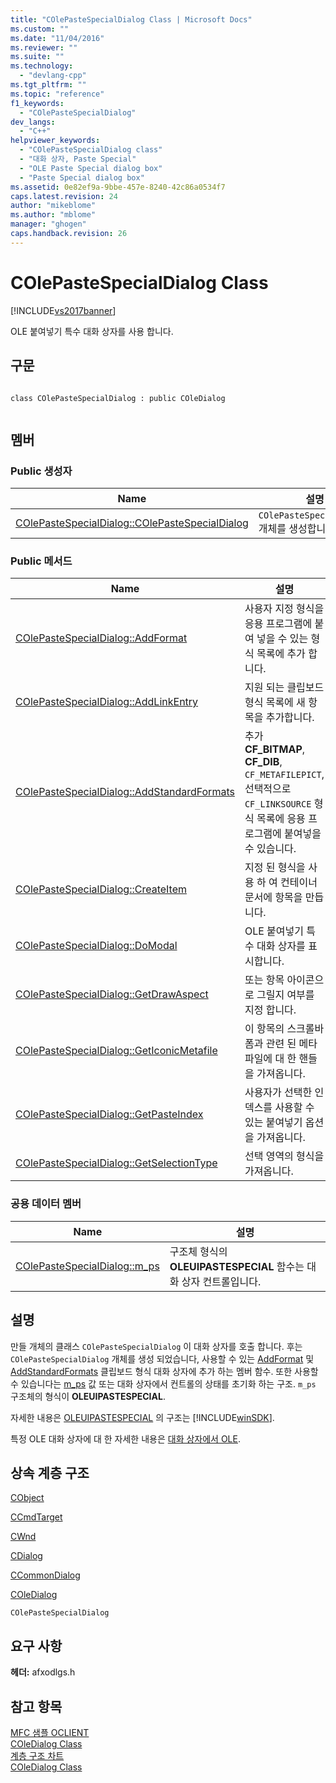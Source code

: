```yaml
---
title: "COlePasteSpecialDialog Class | Microsoft Docs"
ms.custom: ""
ms.date: "11/04/2016"
ms.reviewer: ""
ms.suite: ""
ms.technology: 
  - "devlang-cpp"
ms.tgt_pltfrm: ""
ms.topic: "reference"
f1_keywords: 
  - "COlePasteSpecialDialog"
dev_langs: 
  - "C++"
helpviewer_keywords: 
  - "COlePasteSpecialDialog class"
  - "대화 상자, Paste Special"
  - "OLE Paste Special dialog box"
  - "Paste Special dialog box"
ms.assetid: 0e82ef9a-9bbe-457e-8240-42c86a0534f7
caps.latest.revision: 24
author: "mikeblome"
ms.author: "mblome"
manager: "ghogen"
caps.handback.revision: 26
---
```

# COlePasteSpecialDialog Class
[!INCLUDE[vs2017banner](../../assembler/inline/includes/vs2017banner.md)]

OLE 붙여넣기 특수 대화 상자를 사용 합니다.  
  
## 구문  
  
```  
  
class COlePasteSpecialDialog : public COleDialog  
  
```  
  
## 멤버  
  
### Public 생성자  
  
|Name|설명|  
|----------|--------|  
|[COlePasteSpecialDialog::COlePasteSpecialDialog](../Topic/COlePasteSpecialDialog::COlePasteSpecialDialog.md)|`COlePasteSpecialDialog` 개체를 생성합니다.|  
  
### Public 메서드  
  
|Name|설명|  
|----------|--------|  
|[COlePasteSpecialDialog::AddFormat](../Topic/COlePasteSpecialDialog::AddFormat.md)|사용자 지정 형식을 응용 프로그램에 붙여 넣을 수 있는 형식 목록에 추가 합니다.|  
|[COlePasteSpecialDialog::AddLinkEntry](../Topic/COlePasteSpecialDialog::AddLinkEntry.md)|지원 되는 클립보드 형식 목록에 새 항목을 추가합니다.|  
|[COlePasteSpecialDialog::AddStandardFormats](../Topic/COlePasteSpecialDialog::AddStandardFormats.md)|추가  **CF\_BITMAP**,  **CF\_DIB**, `CF_METAFILEPICT`, 선택적으로 `CF_LINKSOURCE` 형식 목록에 응용 프로그램에 붙여넣을 수 있습니다.|  
|[COlePasteSpecialDialog::CreateItem](../Topic/COlePasteSpecialDialog::CreateItem.md)|지정 된 형식을 사용 하 여 컨테이너 문서에 항목을 만듭니다.|  
|[COlePasteSpecialDialog::DoModal](../Topic/COlePasteSpecialDialog::DoModal.md)|OLE 붙여넣기 특수 대화 상자를 표시합니다.|  
|[COlePasteSpecialDialog::GetDrawAspect](../Topic/COlePasteSpecialDialog::GetDrawAspect.md)|또는 항목 아이콘으로 그릴지 여부를 지정 합니다.|  
|[COlePasteSpecialDialog::GetIconicMetafile](../Topic/COlePasteSpecialDialog::GetIconicMetafile.md)|이 항목의 스크롤바 폼과 관련 된 메타 파일에 대 한 핸들을 가져옵니다.|  
|[COlePasteSpecialDialog::GetPasteIndex](../Topic/COlePasteSpecialDialog::GetPasteIndex.md)|사용자가 선택한 인덱스를 사용할 수 있는 붙여넣기 옵션을 가져옵니다.|  
|[COlePasteSpecialDialog::GetSelectionType](../Topic/COlePasteSpecialDialog::GetSelectionType.md)|선택 영역의 형식을 가져옵니다.|  
  
### 공용 데이터 멤버  
  
|Name|설명|  
|----------|--------|  
|[COlePasteSpecialDialog::m\_ps](../Topic/COlePasteSpecialDialog::m_ps.md)|구조체 형식의  **OLEUIPASTESPECIAL** 함수는 대화 상자 컨트롤입니다.|  
  
## 설명  
 만들 개체의 클래스 `COlePasteSpecialDialog` 이 대화 상자를 호출 합니다.  후는 `COlePasteSpecialDialog` 개체를 생성 되었습니다, 사용할 수 있는  [AddFormat](../Topic/COlePasteSpecialDialog::AddFormat.md) 및  [AddStandardFormats](../Topic/COlePasteSpecialDialog::AddStandardFormats.md) 클립보드 형식 대화 상자에 추가 하는 멤버 함수.  또한 사용할 수 있습니다는  [m\_ps](../Topic/COlePasteSpecialDialog::m_ps.md) 값 또는 대화 상자에서 컨트롤의 상태를 초기화 하는 구조.  `m_ps` 구조체의 형식이  **OLEUIPASTESPECIAL**.  
  
 자세한 내용은  [OLEUIPASTESPECIAL](http://msdn.microsoft.com/library/windows/desktop/ms692434) 의 구조는 [!INCLUDE[winSDK](../../atl/includes/winsdk_md.md)].  
  
 특정 OLE 대화 상자에 대 한 자세한 내용은  [대화 상자에서 OLE](../../mfc/dialog-boxes-in-ole.md).  
  
## 상속 계층 구조  
 [CObject](../../mfc/reference/cobject-class.md)  
  
 [CCmdTarget](../../mfc/reference/ccmdtarget-class.md)  
  
 [CWnd](../../mfc/reference/cwnd-class.md)  
  
 [CDialog](../../mfc/reference/cdialog-class.md)  
  
 [CCommonDialog](../../mfc/reference/ccommondialog-class.md)  
  
 [COleDialog](../../mfc/reference/coledialog-class.md)  
  
 `COlePasteSpecialDialog`  
  
## 요구 사항  
 **헤더:**  afxodlgs.h  
  
## 참고 항목  
 [MFC 샘플 OCLIENT](../../top/visual-cpp-samples.md)   
 [COleDialog Class](../../mfc/reference/coledialog-class.md)   
 [계층 구조 차트](../../mfc/hierarchy-chart.md)   
 [COleDialog Class](../../mfc/reference/coledialog-class.md)
